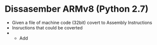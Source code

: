 # Dissasember ARMv8 (Python 2.7)
- Given a file of machine code (32bit) covert to Assembly Instructions
- Insructions that could be coverted
- - Add
